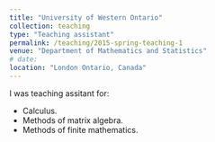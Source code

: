 ```yaml
---
title: "University of Western Ontario"
collection: teaching
type: "Teaching assistant"
permalink: /teaching/2015-spring-teaching-1
venue: "Department of Mathematics and Statistics"
# date:
location: "London Ontario, Canada"
---
```


I was teaching assitant for:
- Calculus.
- Methods of matrix algebra.
- Methods of finite mathematics.